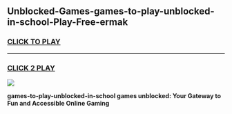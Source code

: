 
## Unblocked-Games-games-to-play-unblocked-in-school-Play-Free-ermak
<h3>
<a href="https://premium76.site?title=games-to-play-unblocked-in-school&ref=12A">CLICK TO PLAY</a></h3>
<hr>

<h3>
<a href="https://premium76.site?title=games-to-play-unblocked-in-school&ref=12A">CLICK 2 PLAY</a>
  
</h3>

<a href="https://premium76.site?title=games-to-play-unblocked-in-school&ref=12A"><img src="https://clearcache.store/games.png"></a>


**games-to-play-unblocked-in-school games unblocked: Your Gateway to Fun and Accessible Online Gaming**
